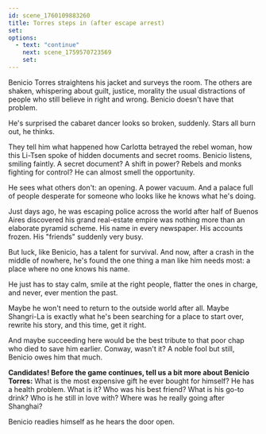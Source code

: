 ```yaml
---
id: scene_1760109883260
title: Torres steps in (after escape arrest)
set:
options:
  - text: "continue"
    next: scene_1759570723569
    set:
---
```


Benicio Torres straightens his jacket and surveys the room.
The others are shaken, whispering about guilt, justice, morality the usual distractions of people who still believe in right and wrong.
Benicio doesn't have that problem.

He's surprised the cabaret dancer looks so broken, suddenly.
Stars all burn out, he thinks.

They tell him what happened how Carlotta betrayed the rebel woman, how this Li-Tsen spoke of hidden documents and secret rooms.
Benicio listens, smiling faintly.
A secret document? A shift in power? Rebels and monks fighting for control?
He can almost smell the opportunity.

He sees what others don't: an opening.
A power vacuum.
And a palace full of people desperate for someone who looks like he knows what he's doing.

Just days ago, he was escaping police across the world after half of Buenos Aires discovered his grand real-estate empire was nothing more than an elaborate pyramid scheme.
His name in every newspaper.
His accounts frozen.
His "friends" suddenly very busy.

But luck, like Benicio, has a talent for survival.
And now, after a crash in the middle of nowhere, he's found the one thing a man like him needs most: a place where no one knows his name.

He just has to stay calm, smile at the right people, flatter the ones in charge, and never, ever mention the past.

Maybe he won't need to return to the outside world after all.
Maybe Shangri-La is exactly what he's been searching for a place to start over, rewrite his story, and this time, get it right.

And maybe succeeding here would be the best tribute to that poor chap who died to save him earlier.
Conway, wasn't it? A noble fool but still, Benicio owes him that much.


**Candidates! Before the game continues, tell us a bit more about Benicio Torres:**
What is the most expensive gift he ever bought for himself?
He has a health problem. What is it?
Who was his best friend?
What is his go-to drink?
Who is he still in love with?
Where was he really going after Shanghai?



Benicio readies himself as he hears the door open.